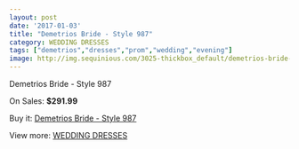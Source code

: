 ```yaml
---
layout: post
date: '2017-01-03'
title: "Demetrios Bride - Style 987"
category: WEDDING DRESSES
tags: ["demetrios","dresses","prom","wedding","evening"]
image: http://img.sequinious.com/3025-thickbox_default/demetrios-bride-style-987.jpg
---
```

Demetrios Bride - Style 987

On Sales: **$291.99**
<a href="https://www.sequinious.com/wedding-dresses/1237-demetrios-bride-style-987.html"><amp-img layout="responsive" width="600" height="600" src="//img.sequinious.com/3025-thickbox_default/demetrios-bride-style-987.jpg" alt="Demetrios Bride - Style 987 0" /></a>

Buy it: [Demetrios Bride - Style 987](https://www.sequinious.com/wedding-dresses/1237-demetrios-bride-style-987.html "Demetrios Bride - Style 987")

View more: [WEDDING DRESSES](https://www.sequinious.com/2-wedding-dresses "WEDDING DRESSES")